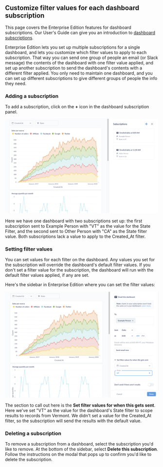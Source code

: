 
## Customize filter values for each dashboard subscription

This page covers the Enterprise Edition features for dashboard subscriptions. Our User's Guide can give you an introduction to [dashboard subscriptions](../users-guide/dashboard-subscriptions). 

Enterprise Edition lets you set up multiple subscriptions for a single dashboard, and lets you customize which filter values to apply to each subscription. That way you can send one group of people an email (or Slack message) the contents of the dashboard with one filter value applied, and set up another subscription to send the dashboard's contents with a different filter applied. You only need to maintain one dashboard, and you can set up different subscriptions to give different groups of people the info they need. 

### Adding a subscription

To add a subscription, click on the **+** icon in the dashboard subscription panel.

![Dashboard with multiple subscriptions](./images/dashboard-subscriptions/multiple-subscriptions.png)

Here we have one dashboard with two subscriptions set up: the first subscription sent to Example Person with "VT" as the value for the State Filter, and the second sent to Other Person with "CA" as the State filter value. Both subscriptions lack a value to apply to the Created_At filter.

### Setting filter values

You can set values for each filter on the dashboard. Any values you set for the subscription will override the dashboard's default filter values. If you don't set a filter value for the subscription, the dashboard will run with the default filter values applied, if any are set.

Here's the sidebar in Enterprise Edition where you can set the filter values:

![Setting a filter value](./images/dashboard-subscriptions/set-filter-values.png)

The section to call out here is the **Set filter values for when this gets sent**. Here we've set "VT" as the value for the dashboard's State filter to scope results to records from Vermont. We didn't set a value for the Created_At filter, so the subscription will send the results with the default value.

### Deleting a subscription

To remove a subscription from a dashboard, select the subscription you'd like to remove. At the bottom of the sidebar, select **Delete this subscription**. Follow the instructions on the modal that pops up to confirm you'd like to delete the subscription.